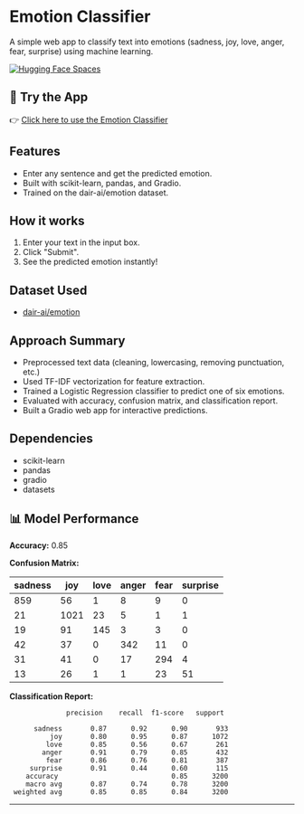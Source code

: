 # Emotion Classifier

A simple web app to classify text into emotions (sadness, joy, love, anger, fear, surprise) using machine learning.

[![Hugging Face Spaces](https://img.shields.io/badge/Gradio-Demo-blue?logo=gradio)](https://huggingface.co/spaces/Karthikbt/Emotion_Classification_Model)

## 🚀 Try the App

👉 [Click here to use the Emotion Classifier](https://huggingface.co/spaces/Karthikbt/Emotion_Classification_Model)

## Features

- Enter any sentence and get the predicted emotion.
- Built with scikit-learn, pandas, and Gradio.
- Trained on the dair-ai/emotion dataset.

## How it works

1. Enter your text in the input box.
2. Click "Submit".
3. See the predicted emotion instantly!

## Dataset Used
- [dair-ai/emotion](https://huggingface.co/datasets/dair-ai/emotion)

## Approach Summary
- Preprocessed text data (cleaning, lowercasing, removing punctuation, etc.)
- Used TF-IDF vectorization for feature extraction.
- Trained a Logistic Regression classifier to predict one of six emotions.
- Evaluated with accuracy, confusion matrix, and classification report.
- Built a Gradio web app for interactive predictions.

## Dependencies
- scikit-learn
- pandas
- gradio
- datasets

## 📊 Model Performance

**Accuracy:** 0.85

**Confusion Matrix:**

| sadness | joy  | love | anger | fear | surprise |
|---------|------|------|-------|------|----------|
|   859   |  56  |  1   |   8   |  9   |    0     |
|   21    | 1021 | 23   |   5   |  1   |    1     |
|   19    |  91  | 145  |   3   |  3   |    0     |
|   42    |  37  |  0   | 342   | 11   |    0     |
|   31    |  41  |  0   |  17   | 294  |    4     |
|   13    |  26  |  1   |   1   | 23   |   51     |

**Classification Report:**

```
              precision    recall  f1-score   support

      sadness       0.87      0.92      0.90       933
          joy       0.80      0.95      0.87      1072
         love       0.85      0.56      0.67       261
        anger       0.91      0.79      0.85       432
         fear       0.86      0.76      0.81       387
     surprise       0.91      0.44      0.60       115
    accuracy                            0.85      3200
    macro avg       0.87      0.74      0.78      3200
 weighted avg       0.85      0.85      0.84      3200
```


---

<!--
title: Emotion_Classification_Model
app_file: app.py
sdk: gradio
sdk_version: 4.44.1
-->
